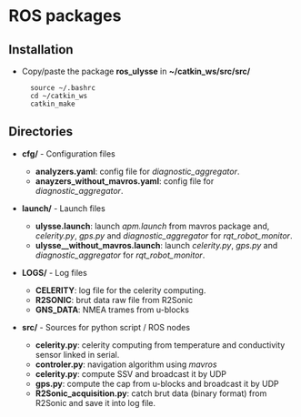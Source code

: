 ROS packages
============
Installation
------------
* Copy/paste the package **ros_ulysse** in **~/catkin_ws/src/src/**
		
		source ~/.bashrc
		cd ~/catkin_ws
		catkin_make
		
Directories
------------
* **cfg/** - Configuration files 
	* **analyzers.yaml**: config file for _diagnostic_aggregator_.
	* **anayzers_without_mavros.yaml**: config file for _diagnostic_aggregator_.
	
* **launch/** - Launch files
	* **ulysse.launch**: launch _apm.launch_ from mavros package and, _celerity.py_, _gps.py_ and _diagnostic_aggregator_ for _rqt_robot_monitor_.
	* **ulysse__without_mavros.launch**: launch _celerity.py_, _gps.py_ and _diagnostic_aggregator_ for _rqt_robot_monitor_.

* **LOGS/** - Log files
	* **CELERITY**: log file for the celerity computing.
	* **R2SONIC**: brut data raw file from R2Sonic
	* **GNS_DATA**: NMEA trames from u-blocks

* **src/** - Sources for python script / ROS nodes
	* **celerity.py**: celerity computing from temperature and conductivity sensor linked in serial.
	* **controler.py**: navigation algorithm using _mavros_
	* **celerity.py**: compute SSV and broadcast it by UDP
	* **gps.py**: compute the cap from u-blocks and broadcast it by UDP
	* **R2Sonic_acquisition.py**: catch brut data (binary format) from R2Sonic and save it into log file.